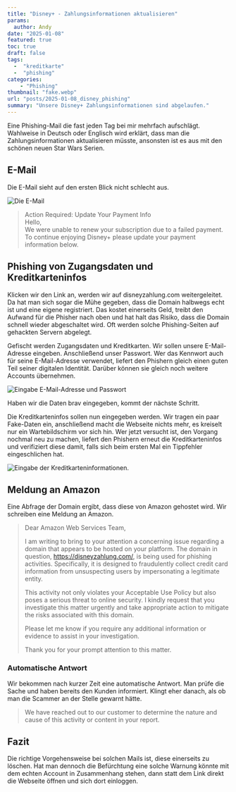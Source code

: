 ```yaml
---
title: "Disney+ - Zahlungsinformationen aktualisieren"
params:
  author: Andy
date: "2025-01-08"
featured: true
toc: true
draft: false
tags: 
  -  "kreditkarte"
  -  "phishing"
categories:
    - "Phishing"
thumbnail: "fake.webp"
url: "posts/2025-01-08_disney_phishing"
summary: "Unsere Disney+ Zahlungsinformationen sind abgelaufen."
---
```


Eine Phishing-Mail die fast jeden Tag bei mir mehrfach aufschlägt. Wahlweise in Deutsch oder Englisch wird erklärt, dass man die Zahlungsinformationen aktualisieren müsste, ansonsten ist es aus mit den schönen neuen Star Wars Serien.

## E-Mail

Die E-Mail sieht auf den ersten Blick nicht schlecht aus.

![Die E-Mail](/posts/2025-01-08_disney_phishing/disney_1.webp)

> Action Required: Update Your Payment Info  
> Hello,  
> We were unable to renew your subscription due to a failed payment. To continue enjoying Disney+ please update your payment information below. 


## Phishing von Zugangsdaten und Kreditkarteninfos

Klicken wir den Link an, werden wir auf disneyzahlung.com weitergeleitet. Da hat man sich sogar die Mühe gegeben, dass die Domain halbwegs echt ist und eine eigene registriert. Das kostet einerseits Geld, treibt den Aufwand für die Phisher nach oben und hat halt das Risiko, dass die Domain schnell wieder abgeschaltet wird. Oft werden solche Phishing-Seiten auf gehackten Servern abgelegt.

Gefischt werden Zugangsdaten und Kreditkarten. Wir sollen unsere E-Mail-Adresse eingeben. Anschließend unser Passwort. Wer das Kennwort auch für seine E-Mail-Adresse verwendet, liefert den Phishern gleich einen guten Teil seiner digitalen Identität. Darüber können sie gleich noch weitere Accounts übernehmen.

![Eingabe E-Mail-Adresse und Passwort](/posts/2025-01-08_disney_phishing/disney_2.webp)

Haben wir die Daten brav eingegeben, kommt der nächste Schritt.

Die Kreditkarteninfos sollen nun eingegeben werden. Wir tragen ein paar Fake-Daten ein, anschließend macht die Webseite nichts mehr, es kreiselt nur ein Wartebildschirm vor sich hin. Wer jetzt versucht ist, den Vorgang nochmal neu zu machen, liefert den Phishern erneut die Kreditkarteninfos und verifiziert diese damit, falls sich beim ersten Mal ein Tippfehler eingeschlichen hat.

![Eingabe der Kreditkarteninformationen.](/posts/2025-01-08_disney_phishing/disney_4.webp)

## Meldung an Amazon

Eine Abfrage der Domain ergibt, dass diese von Amazon gehostet wird. Wir schreiben eine Meldung an Amazon.

> Dear Amazon Web Services Team,  
>   
> I am writing to bring to your attention a concerning issue regarding a domain that appears to be hosted on your platform. The domain in question, https://disneyzahlung.com/, is being used for phishing activities. Specifically, it is designed to fraudulently collect credit card information from unsuspecting users by impersonating a legitimate entity.  
>   
> This activity not only violates your Acceptable Use Policy but also poses a serious threat to online security. I kindly request that you investigate this matter urgently and take appropriate action to mitigate the risks associated with this domain.  
>   
> Please let me know if you require any additional information or evidence to assist in your investigation.  
>   
> Thank you for your prompt attention to this matter. 


### Automatische Antwort

Wir bekommen nach kurzer Zeit eine automatische Antwort. Man prüfe die Sache und haben bereits den Kunden informiert. Klingt eher danach, als ob man die Scammer an der Stelle gewarnt hätte.

> We have reached out to our customer to determine the nature and cause of this activity or content in your report.

## Fazit

Die richtige Vorgehensweise bei solchen Mails ist, diese einerseits zu löschen. Hat man dennoch die Befürchtung eine solche Warnung könnte mit dem echten Account in Zusammenhang stehen, dann statt dem Link direkt die Webseite öffnen und sich dort einloggen.